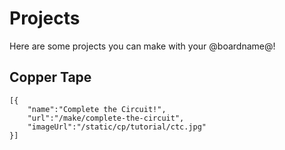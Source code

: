 # Projects 

Here are some projects you can make with your @boardname@! 

## Copper Tape 

```codecard
[{
    "name":"Complete the Circuit!", 
    "url":"/make/complete-the-circuit", 
    "imageUrl":"/static/cp/tutorial/ctc.jpg"
}]
```